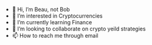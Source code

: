 - 👋 Hi, I’m Beau, not Bob
- 👀 I’m interested in Cryptocurrencies 
- 🌱 I’m currently learning Finance 
- 💞️ I’m looking to collaborate on crypto yeild strategies 
- 📫 How to reach me through email

<!---
StakeNBake/StakeNBake is a ✨ special ✨ repository because its `README.md` (this file) appears on your GitHub profile.
You can click the Preview link to take a look at your changes.
--->
